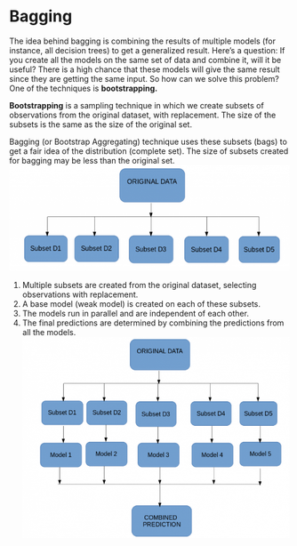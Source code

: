 # Bagging
The idea behind bagging is combining the results of multiple models (for instance, all decision trees) to get a generalized result. Here’s a question: If you create all the models on the same set of data and combine it, will it be useful? There is a high chance that these models will give the same result since they are getting the same input. So how can we solve this problem? One of the techniques is **bootstrapping.**

**Bootstrapping** is a sampling technique in which we create subsets of observations from the original dataset, with replacement. The size of the subsets is the same as the size of the original set.

Bagging (or Bootstrap Aggregating) technique uses these subsets (bags) to get a fair idea of the distribution (complete set). The size of subsets created for bagging may be less than the original set. \
![BA](https://github.com/rjnp2/Data-Science/blob/main/tutorial/6.%20Machine%20Learning/9.%20%20Ensemble%20Methods/images/BA1.png)

  1. Multiple subsets are created from the original dataset, selecting observations with replacement.
  2. A base model (weak model) is created on each of these subsets.
  3. The models run in parallel and are independent of each other.
  4. The final predictions are determined by combining the predictions from all the models.
  ![BA](https://github.com/rjnp2/Data-Science/blob/main/tutorial/6.%20Machine%20Learning/9.%20%20Ensemble%20Methods/images/BA2.png)

